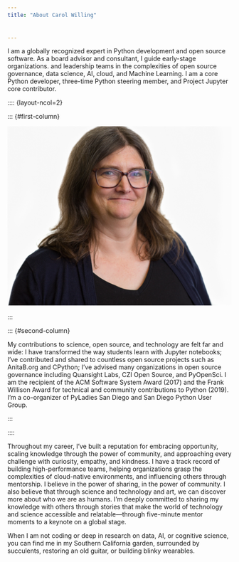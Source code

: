```yaml
---
title: "About Carol Willing"


---
```


I am a globally recognized expert in Python development and open source
software. As a board advisor and consultant, I guide early-stage organizations.
and leadership teams in the complexities of open source governance, data science, AI,
cloud, and Machine Learning. I am a core Python developer, three-time Python
steering member, and Project Jupyter core contributor.

:::: {layout-ncol=2}

::: {#first-column}

![](static/images/images/headshot-2019.jpg)

:::

::: {#second-column}

My contributions to science, open source, and technology are felt far and wide: I have
transformed the way students learn with Jupyter notebooks; I’ve contributed and
shared to countless open source projects such as AnitaB.org and CPython; I’ve
advised many organizations in open source governance including Quansight Labs, CZI
Open Source, and PyOpenSci. I am the recipient of the ACM Software System
Award (2017) and the Frank Willison Award for technical and community contributions to
Python (2019). I’m a co-organizer of PyLadies San Diego and San Diego
Python User Group.

:::

::::

Throughout my career, I’ve built a reputation for embracing opportunity, scaling knowledge
through the power of community, and approaching every challenge with curiosity, empathy, and
kindness. I have a track record of building high-performance teams, helping organizations grasp
the complexities of cloud-native environments, and influencing others through mentorship. I
believe in the power of sharing, in the power of community. I also believe that through science
and technology and art, we can discover more about who we are as humans. I’m deeply
committed to sharing my knowledge with others through stories that make the world of
technology and science accessible and relatable—through five-minute mentor moments to a
keynote on a global stage.

When I am not coding or deep in research on data, AI, or cognitive science, you can find me in
my Southern California garden, surrounded by succulents, restoring an old guitar, or building
blinky wearables.
